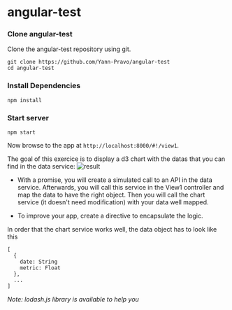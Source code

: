 # angular-test

### Clone angular-test

Clone the angular-test repository using git.

```
git clone https://github.com/Yann-Pravo/angular-test
cd angular-test
```

### Install Dependencies

```
npm install
```

### Start server

```
npm start
```

Now browse to the app at `http://localhost:8000/#!/view1`.

The goal of this exercice is to display a d3 chart with the datas that you can find in the data service:
![result](http://img4.hostingpics.net/pics/976277ScreenShot20161117at173859.png)

* With a promise, you will create a simulated call to an API in the data service.
Afterwards, you will call this service in the View1 controller and map the data to have the right object.
Then you will call the chart service (it doesn't need modification) with your data well mapped.

* To improve your app, create a directive to encapsulate the logic.

In order that the chart service works well, the data object has to look like this
```
[
  {
    date: String
    metric: Float
  },
  ...
]
```

*Note: lodash.js library is available to help you*